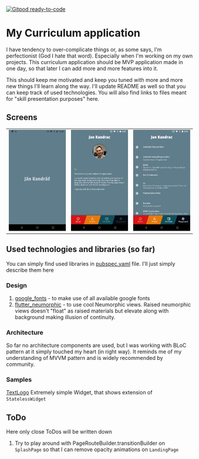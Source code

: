 [![Gitpod ready-to-code](https://img.shields.io/badge/Gitpod-ready--to--code-blue?logo=gitpod)](https://github.com/MikeGreat/cv/tree/MikeGreat/gitpod-setup)

# My Curriculum application

I have tendency to over-complicate things or, as some says, I'm perfectionist (God I hate that
word). Especially when I'm working on my own projects. This curriculum application should be MVP
application made in one day, so that later I can add more and more features into it.

This should keep me motivated and keep you tuned with more and more new things I'll learn along
the way. I'll update README as well so that you can keep track of used technologies. You will
also find links to files meant for "skill presentation purposes" here.

## Screens

|                                                                       |                                                                        |                                                                           |
|-----------------------------------------------------------------------|------------------------------------------------------------------------|---------------------------------------------------------------------------|
|<img src="./presentation/001-splash.png" alt="alt text" width="200">   |<img src="./presentation/002-landing.png" alt="alt text" width="200">   |<img src="./presentation/003-portfolio.png" alt="alt text" width="200">    |


## Used technologies and libraries (so far)

You can simply find used libraries in [pubspec.yaml](./pubspec.yaml) file. I'll just simply describe
them here

### Design

1. [google_fonts](https://pub.dev/packages/google_fonts) - to make use of all available google fonts
2. [flutter_neumorphic](https://pub.dev/packages/flutter_neumorphic) - to use cool Neumorphic views.
Raised neumorphic views doesn't "float" as raised materials but elevate along with background making
illusion of continuity.

### Architecture

So far no architecture components are used, but I was working with BLoC pattern at it simply touched
my heart (in right way). It reminds me of my understanding of MVVM pattern and is widely recommended
by community.

### Samples

[TextLogo](lib/ui/widget/text_logo.dart) Extremely simple Widget, that shows extension of
`StatelessWidget`

## ToDo

Here only close ToDos will be written down

1. Try to play around with PageRouteBuilder.transitionBuilder on `SplashPage` so that I can remove
opacity animations on `LandingPage`
